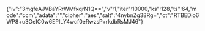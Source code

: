 {"iv":"3mgfeAJVBaYRrWMfxqrN1Q==","v":1,"iter":10000,"ks":128,"ts":64,"mode":"ccm","adata":"","cipher":"aes","salt":"4nybnZg38Rg=","ct":"RTBEDio6WP8+u3OeIC0w6EPILY4wcf0eRwzsP+rkdbRsMJ46"}
